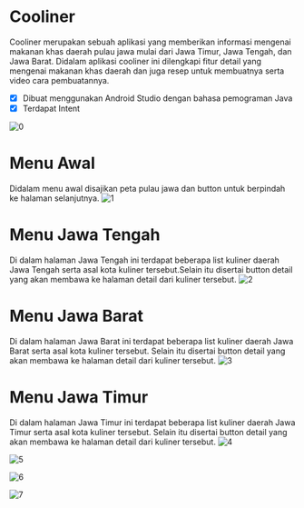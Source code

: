# Cooliner
Cooliner merupakan sebuah aplikasi yang memberikan informasi mengenai makanan khas daerah pulau jawa mulai dari Jawa Timur, Jawa Tengah, dan Jawa Barat. Didalam aplikasi cooliner ini dilengkapi fitur detail yang mengenai makanan khas daerah dan juga resep untuk membuatnya serta video cara pembuatannya.
- [x] Dibuat menggunakan Android Studio dengan bahasa pemograman Java
- [x] Terdapat Intent

![0](https://user-images.githubusercontent.com/60590053/101479648-16bf4700-3985-11eb-9af2-a1bcc0589b02.jpeg)
# Menu Awal
Didalam menu awal disajikan peta pulau jawa dan button untuk berpindah ke halaman selanjutnya.
![1](https://user-images.githubusercontent.com/60590053/101477410-c1ce0180-3981-11eb-854e-4aa9b07dce34.jpeg)

# Menu Jawa Tengah
Di dalam halaman Jawa Tengah ini terdapat beberapa list kuliner daerah Jawa Tengah serta asal kota kuliner tersebut.Selain itu disertai button detail yang akan membawa ke halaman detail dari kuliner tersebut.
![2](https://user-images.githubusercontent.com/60590053/101477407-c1356b00-3981-11eb-8504-2df1f1cb0776.jpeg)

# Menu Jawa Barat
Di dalam halaman Jawa Barat ini terdapat beberapa list kuliner daerah Jawa Barat serta asal kota kuliner tersebut. Selain itu disertai button detail yang akan membawa ke halaman detail dari kuliner tersebut.
![3](https://user-images.githubusercontent.com/60590053/101477406-c09cd480-3981-11eb-9fa4-0117768c9342.jpeg)

# Menu Jawa Timur
Di dalam halaman Jawa Timur ini terdapat beberapa list kuliner daerah Jawa Timur serta asal kota kuliner tersebut. Selain itu disertai button detail yang akan membawa ke halaman detail dari kuliner tersebut.
![4](https://user-images.githubusercontent.com/60590053/101477404-bed31100-3981-11eb-9cdc-40506e70df01.jpeg)

![5](https://user-images.githubusercontent.com/60590053/101477418-c397c500-3981-11eb-97a9-56f46da007aa.jpeg)

![6](https://user-images.githubusercontent.com/60590053/101477417-c2ff2e80-3981-11eb-9725-946186fd0967.jpeg)

![7](https://user-images.githubusercontent.com/60590053/101477414-c2669800-3981-11eb-8aed-89f40bcfebad.jpeg)
